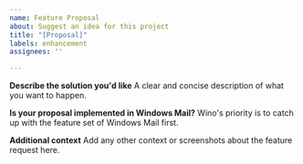 ```yaml
---
name: Feature Proposal
about: Suggest an idea for this project
title: "[Proposal]"
labels: enhancement
assignees: ''

---
```


**Describe the solution you'd like**
A clear and concise description of what you want to happen.

**Is your proposal implemented in Windows Mail?**
Wino's priority is to catch up with the feature set of Windows Mail first. 

**Additional context**
Add any other context or screenshots about the feature request here.
